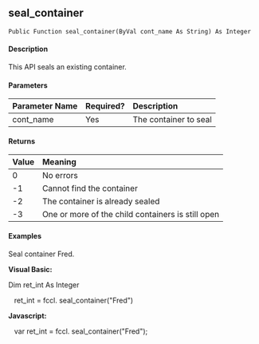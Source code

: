 seal_container
--------------

```
Public Function seal_container(ByVal cont_name As String) As Integer
```

#### Description

This API seals an existing container.

#### Parameters

| Parameter Name | Required? | Description |
|:--- |:--- |:--- |
| cont_name | Yes | The container to seal |

#### Returns

| Value | Meaning |
|:--- |:--- |
| 0 | No errors |
| -1 | Cannot find the container |
| -2 | The container is already sealed |
| -3 | One or more of the child containers is still open |

#### Examples

Seal container Fred.

**Visual Basic:**

Dim ret_int As Integer

   ret_int = fccl. seal_container("Fred")

**Javascript:**

   var ret_int = fccl. seal_container("Fred");